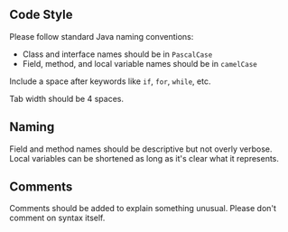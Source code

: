 ## Code Style
Please follow standard Java naming conventions:

- Class and interface names should be in `PascalCase`
- Field, method, and local variable names should be in `camelCase`

Include a space after keywords like `if`, `for`, `while`, etc.

Tab width should be 4 spaces.

## Naming
Field and method names should be descriptive but not overly verbose. Local variables can be shortened as long as it's clear what it represents.

## Comments
Comments should be added to explain something unusual. Please don't comment on syntax itself.

